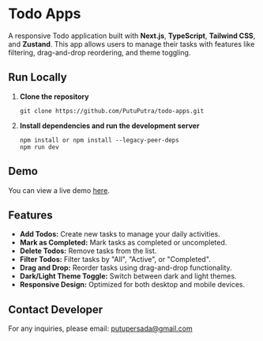 # Todo Apps

A responsive Todo application built with **Next.js**, **TypeScript**, **Tailwind CSS**, and **Zustand**. This app allows users to manage their tasks with features like filtering, drag-and-drop reordering, and theme toggling.

## Run Locally

1. **Clone the repository**

   ```shell
   git clone https://github.com/PutuPutra/todo-apps.git
   ```

2. **Install dependencies and run the development server**

   ```shell
   npm install or npm install --legacy-peer-deps
   npm run dev
   ```

## Demo

You can view a live demo [here](https://todo-apps-persada.vercel.app/).

## Features

- **Add Todos:** Create new tasks to manage your daily activities.
- **Mark as Completed:** Mark tasks as completed or uncompleted.
- **Delete Todos:** Remove tasks from the list.
- **Filter Todos:** Filter tasks by "All", "Active", or "Completed".
- **Drag and Drop:** Reorder tasks using drag-and-drop functionality.
- **Dark/Light Theme Toggle:** Switch between dark and light themes.
- **Responsive Design:** Optimized for both desktop and mobile devices.

## Contact Developer

For any inquiries, please email: [putupersada@gmail.com](mailto:putupersada@gmail.com)
